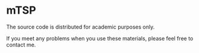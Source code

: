 # mTSP
The source code is distributed for academic purposes only.

If you meet any problems when you use these materials, please feel free to contact me.
